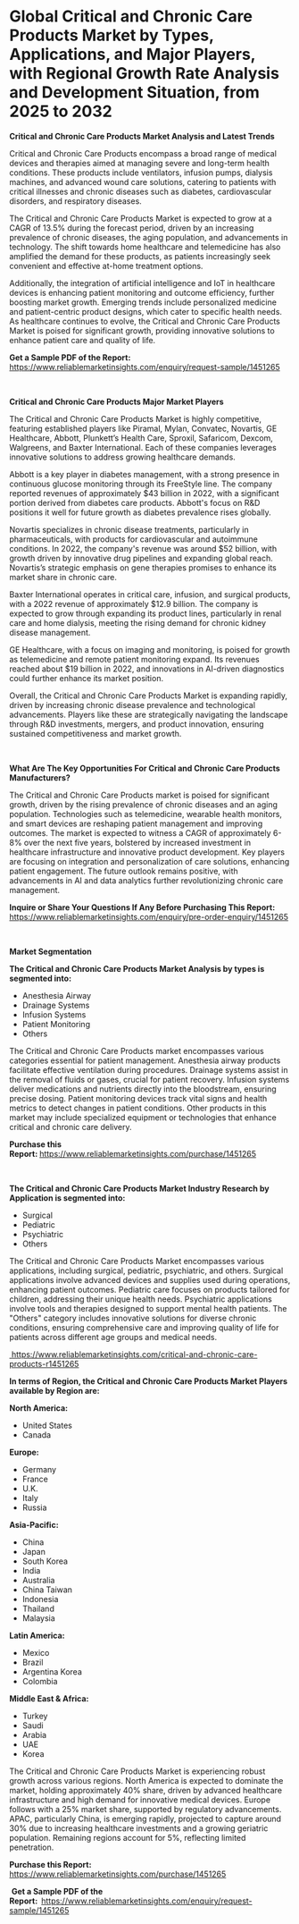 <p><h1>Global Critical and Chronic Care Products Market by Types, Applications, and Major Players, with Regional Growth Rate Analysis and Development Situation, from 2025 to 2032</h1></p><p><strong>Critical and Chronic Care Products Market Analysis and Latest Trends</strong></p>
<p><p>Critical and Chronic Care Products encompass a broad range of medical devices and therapies aimed at managing severe and long-term health conditions. These products include ventilators, infusion pumps, dialysis machines, and advanced wound care solutions, catering to patients with critical illnesses and chronic diseases such as diabetes, cardiovascular disorders, and respiratory diseases. </p><p>The Critical and Chronic Care Products Market is expected to grow at a CAGR of 13.5% during the forecast period, driven by an increasing prevalence of chronic diseases, the aging population, and advancements in technology. The shift towards home healthcare and telemedicine has also amplified the demand for these products, as patients increasingly seek convenient and effective at-home treatment options. </p><p>Additionally, the integration of artificial intelligence and IoT in healthcare devices is enhancing patient monitoring and outcome efficiency, further boosting market growth. Emerging trends include personalized medicine and patient-centric product designs, which cater to specific health needs. As healthcare continues to evolve, the Critical and Chronic Care Products Market is poised for significant growth, providing innovative solutions to enhance patient care and quality of life.</p></p>
<p><strong>Get a Sample PDF of the Report:&nbsp;</strong> <a href="https://www.reliablemarketinsights.com/enquiry/request-sample/1451265?utm_campaign=3040&utm_medium=2&utm_source=Github&utm_content=ia&utm_term=13042025&utm_id=critical-and-chronic-care-products">https://www.reliablemarketinsights.com/enquiry/request-sample/1451265</a></p>
<p>&nbsp;</p>
<p><strong>Critical and Chronic Care Products Major Market Players</strong></p>
<p><p>The Critical and Chronic Care Products Market is highly competitive, featuring established players like Piramal, Mylan, Convatec, Novartis, GE Healthcare, Abbott, Plunkett’s Health Care, Sproxil, Safaricom, Dexcom, Walgreens, and Baxter International. Each of these companies leverages innovative solutions to address growing healthcare demands.</p><p>Abbott is a key player in diabetes management, with a strong presence in continuous glucose monitoring through its FreeStyle line. The company reported revenues of approximately $43 billion in 2022, with a significant portion derived from diabetes care products. Abbott's focus on R&D positions it well for future growth as diabetes prevalence rises globally.</p><p>Novartis specializes in chronic disease treatments, particularly in pharmaceuticals, with products for cardiovascular and autoimmune conditions. In 2022, the company's revenue was around $52 billion, with growth driven by innovative drug pipelines and expanding global reach. Novartis’s strategic emphasis on gene therapies promises to enhance its market share in chronic care.</p><p>Baxter International operates in critical care, infusion, and surgical products, with a 2022 revenue of approximately $12.9 billion. The company is expected to grow through expanding its product lines, particularly in renal care and home dialysis, meeting the rising demand for chronic kidney disease management.</p><p>GE Healthcare, with a focus on imaging and monitoring, is poised for growth as telemedicine and remote patient monitoring expand. Its revenues reached about $19 billion in 2022, and innovations in AI-driven diagnostics could further enhance its market position.</p><p>Overall, the Critical and Chronic Care Products Market is expanding rapidly, driven by increasing chronic disease prevalence and technological advancements. Players like these are strategically navigating the landscape through R&D investments, mergers, and product innovation, ensuring sustained competitiveness and market growth.</p></p>
<p>&nbsp;</p>
<p><strong>What Are The Key Opportunities For Critical and Chronic Care Products Manufacturers?</strong></p>
<p><p>The Critical and Chronic Care Products market is poised for significant growth, driven by the rising prevalence of chronic diseases and an aging population. Technologies such as telemedicine, wearable health monitors, and smart devices are reshaping patient management and improving outcomes. The market is expected to witness a CAGR of approximately 6-8% over the next five years, bolstered by increased investment in healthcare infrastructure and innovative product development. Key players are focusing on integration and personalization of care solutions, enhancing patient engagement. The future outlook remains positive, with advancements in AI and data analytics further revolutionizing chronic care management.</p></p>
<p><strong>Inquire or Share Your Questions If Any Before Purchasing This Report:</strong> <a href="https://www.reliablemarketinsights.com/enquiry/pre-order-enquiry/1451265?utm_campaign=3040&utm_medium=2&utm_source=Github&utm_content=ia&utm_term=13042025&utm_id=critical-and-chronic-care-products">https://www.reliablemarketinsights.com/enquiry/pre-order-enquiry/1451265</a></p>
<p>&nbsp;</p>
<p><strong>Market Segmentation</strong></p>
<p><strong>The Critical and Chronic Care Products Market Analysis by types is segmented into:</strong></p>
<p><ul><li>Anesthesia Airway</li><li>Drainage Systems</li><li>Infusion Systems</li><li>Patient Monitoring</li><li>Others</li></ul></p>
<p><p>The Critical and Chronic Care Products market encompasses various categories essential for patient management. Anesthesia airway products facilitate effective ventilation during procedures. Drainage systems assist in the removal of fluids or gases, crucial for patient recovery. Infusion systems deliver medications and nutrients directly into the bloodstream, ensuring precise dosing. Patient monitoring devices track vital signs and health metrics to detect changes in patient conditions. Other products in this market may include specialized equipment or technologies that enhance critical and chronic care delivery.</p></p>
<p><strong>Purchase this Report:&nbsp;</strong><a href="https://www.reliablemarketinsights.com/purchase/1451265?utm_campaign=3040&utm_medium=2&utm_source=Github&utm_content=ia&utm_term=13042025&utm_id=critical-and-chronic-care-products">https://www.reliablemarketinsights.com/purchase/1451265</a></p>
<p>&nbsp;</p>
<p><strong>The Critical and Chronic Care Products Market Industry Research by Application is segmented into:</strong></p>
<p><ul><li>Surgical</li><li>Pediatric</li><li>Psychiatric</li><li>Others</li></ul></p>
<p><p>The Critical and Chronic Care Products Market encompasses various applications, including surgical, pediatric, psychiatric, and others. Surgical applications involve advanced devices and supplies used during operations, enhancing patient outcomes. Pediatric care focuses on products tailored for children, addressing their unique health needs. Psychiatric applications involve tools and therapies designed to support mental health patients. The "Others" category includes innovative solutions for diverse chronic conditions, ensuring comprehensive care and improving quality of life for patients across different age groups and medical needs.</p></p>
<p><a href="https://www.reliablemarketinsights.com/critical-and-chronic-care-products-r1451265?utm_campaign=3040&utm_medium=2&utm_source=Github&utm_content=ia&utm_term=13042025&utm_id=critical-and-chronic-care-products">&nbsp;https://www.reliablemarketinsights.com/critical-and-chronic-care-products-r1451265</a></p>
<p><strong>In terms of Region, the Critical and Chronic Care Products Market Players available by Region are:</strong></p>
<p>
    <p> <strong> North America: </strong>
        <ul>
            <li>United States</li>
            <li>Canada</li>
        </ul>
        </p> 
    <p> <strong> Europe: </strong>
        <ul>
            <li>Germany</li>
            <li>France</li>
            <li>U.K.</li>
            <li>Italy</li>
            <li>Russia</li>
        </ul>
        </p> 
    <p> <strong> Asia-Pacific: </strong>
        <ul>
            <li>China</li>
            <li>Japan</li>
            <li>South Korea</li>
            <li>India</li>
            <li>Australia</li>
            <li>China Taiwan</li>
            <li>Indonesia</li>
            <li>Thailand</li>
            <li>Malaysia</li>
        </ul>
        </p> 
    <p> <strong> Latin America: </strong>
        <ul>
            <li>Mexico</li>
            <li>Brazil</li>
            <li>Argentina Korea</li>
            <li>Colombia</li>
        </ul>
        </p> 
    <p> <strong> Middle East & Africa: </strong>
        <ul>
            <li>Turkey</li>
            <li>Saudi</li>
            <li>Arabia</li>
            <li>UAE</li>
            <li>Korea</li>
        </ul>
    </p>
    </p>
<p><p>The Critical and Chronic Care Products Market is experiencing robust growth across various regions. North America is expected to dominate the market, holding approximately 40% share, driven by advanced healthcare infrastructure and high demand for innovative medical devices. Europe follows with a 25% market share, supported by regulatory advancements. APAC, particularly China, is emerging rapidly, projected to capture around 30% due to increasing healthcare investments and a growing geriatric population. Remaining regions account for 5%, reflecting limited penetration.</p></p>
<p><strong>Purchase this Report: </strong><a href="https://www.reliablemarketinsights.com/purchase/1451265?utm_campaign=3040&utm_medium=2&utm_source=Github&utm_content=ia&utm_term=13042025&utm_id=critical-and-chronic-care-products">https://www.reliablemarketinsights.com/purchase/1451265</a></p>
<p>&nbsp;<strong>Get a Sample PDF of the Report:&nbsp;&nbsp;</strong><a href="https://www.reliablemarketinsights.com/enquiry/request-sample/1451265?utm_campaign=3040&utm_medium=2&utm_source=Github&utm_content=ia&utm_term=13042025&utm_id=critical-and-chronic-care-products">https://www.reliablemarketinsights.com/enquiry/request-sample/1451265</a></p>
<p><strong></strong></p>
<p><p></p><p></p><p></p></p>